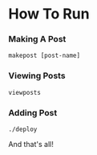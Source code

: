 # How To Run

### Making A Post

`makepost [post-name]`

### Viewing Posts

`viewposts`

### Adding Post

`./deploy`


And that's all!
